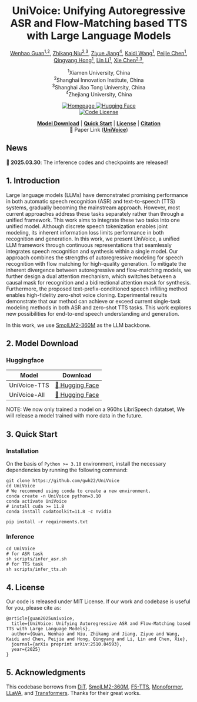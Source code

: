 <h1 align="center"><strong>UniVoice: Unifying Autoregressive ASR and Flow-Matching based TTS with Large Language Models</strong></h1>

<p align="center" style="font-size: 1 em; margin-top: 1em">
<a href="">Wenhao Guan<sup>1,2</sup></a>,
<a href="">Zhikang Niu<sup>2,3</sup></a>,
<a href="">Ziyue Jiang<sup>4<sup></a>,
<a href="">Kaidi Wang<sup>1<sup></a>,
<a href="">Peijie Chen<sup>1<sup></a>,
<a href="">Qingyang Hong<sup>1<sup></a>,
<a href="">Lin Li<sup>1<sup></a>,
<a href="">Xie Chen<sup>2,3<sup></a>,
</p>

<p align="center">
  <sup>1</sup>Xiamen University, China <br>
  <sup>2</sup>Shanghai Innovation Institute, China <br>
  <sup>3</sup>Shanghai Jiao Tong University, China <br>
  <sup>4</sup>Zhejiang University, China <br>
</p>


<div align="center">

  <a href="https://huggingface.co/guanwenhao/UniVoice" target="_blank">
    <img alt="Homepage" src="https://img.shields.io/badge/📃  Project%20Page-UniVoice-ffc107?color=ffc107&logoColor=white" />
  </a>
  </a>
  <a href="https://huggingface.co/guanwenhao/UniVoice" target="_blank">
    <img alt="Hugging Face" src="https://img.shields.io/badge/%F0%9F%A4%97%20Hugging%20Face-UniVoice-ffc107?color=ffc107&logoColor=white" />
  </a>

</div>
<div align="center">
  <a href="LICENSE">
    <img alt="Code License" src="https://img.shields.io/badge/Code_License-MIT-f5de53?&color=f5de53">
  </a>
</div>


<p align="center">
  <a href="#2-model-download"><b>Model Download</b></a> |
  <a href="#3-quick-start"><b>Quick Start</b></a> |
  <a href="#4-license"><b>License</b></a> |
  <a href="#5-citation"><b> Citation</b></a> <br>
  📄 Paper Link (<a href="https://arxiv.org/abs/"><b>UniVoice</b></a>)
</p>


## News

**🚀 2025.03.30**: The inference codes and checkpoints are released!



## 1. Introduction

Large language models (LLMs) have demonstrated promising performance in both automatic speech recognition (ASR) and text-to-speech (TTS) systems, gradually becoming the mainstream approach. However, most current approaches address these tasks separately rather than through a unified
framework. This work aims to integrate these two tasks into one unified model. Although discrete speech tokenization enables joint modeling, its inherent information loss limits performance in both recognition and generation. In this work, we present UniVoice, a unified LLM framework through continuous representations that seamlessly integrates speech recognition and synthesis within a single model. Our approach combines the strengths of autoregressive modeling for speech recognition with flow matching for high-quality generation. To mitigate the inherent divergence between autoregressive and flow-matching models, we further design a dual attention mechanism, which switches between a causal mask for recognition and a bidirectional attention mask for synthesis. Furthermore, the proposed text-prefix-conditioned speech infilling method enables high-fidelity zero-shot voice cloning. Experimental results demonstrate that our method can achieve or exceed current single-task modeling methods in both ASR and zero-shot TTS tasks. This work explores new possibilities for end-to-end speech understanding and generation.

In this work, we use [SmolLM2-360M](https://huggingface.co/HuggingFaceTB/SmolLM2-360M) as the LLM backbone.



## 2. Model Download

### Huggingface

| Model                  | Download                                                                    |
|----------------------|-----------------------------------------------------------------------------|
| UniVoice-TTS | [🤗 Hugging Face](https://huggingface.co/guanwenhao/UniVoice/tree/main/univoice_tts) |
| UniVoice-All | [🤗 Hugging Face](https://huggingface.co/guanwenhao/UniVoice/tree/main/univoice_all) |

NOTE: We now only trained a model on a 960hs LibriSpeech datatset, We will release a model trained with more data in the future.

## 3. Quick Start
### Installation

On the basis of `Python >= 3.10` environment, install the necessary dependencies by running the following command:

```shell
git clone https://github.com/gwh22/UniVoice
cd UniVoice
# We recommend using conda to create a new environment.
conda create -n UniVoice python=3.10
conda activate UniVoice
# install cuda >= 11.8
conda install cudatoolkit=11.8 -c nvidia

pip install -r requirements.txt
```

### Inference
```shell
cd UniVoice
# for ASR task
sh scripts/infer_asr.sh
# for TTS task
sh scripts/infer_tts.sh
```


## 4. License

Our code is released under MIT License. If our work and codebase is useful for you, please cite as:
```
@article{guan2025univoice,
  title={UniVoice: Unifying Autoregressive ASR and Flow-Matching based TTS with Large Language Models},
  author={Guan, Wenhao and Niu, Zhikang and Jiang, Ziyue and Wang, Kaidi and Chen, Peijie and Hong, Qingyang and Li, Lin and Chen, Xie},
  journal={arXiv preprint arXiv:2510.04593},
  year={2025}
}
```

## 5. Acknowledgments

This codebase borrows from [DiT](https://github.com/facebookresearch/DiT), [SmolLM2-360M](https://huggingface.co/HuggingFaceTB/SmolLM2-360M), [F5-TTS](https://github.com/SWivid/F5-TTS), [Monoformer](https://github.com/MonoFormer/MonoFormer), [LLaVA](https://github.com/haotian-liu/LLaVA), and [Transformers](https://github.com/huggingface/transformers). Thanks for their great works.



